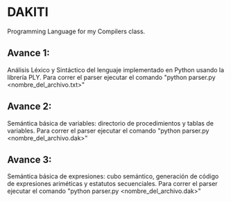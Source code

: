 # DAKITI
Programming Language for my Compilers class.


## Avance 1:
Análisis Léxico y Sintáctico del lenguaje implementado en Python usando la librería PLY. Para correr el parser ejecutar el comando "python parser.py <nombre_del_archivo.txt>"

## Avance 2:
Semántica básica de variables: directorio de procedimientos y tablas de variables. Para correr el parser ejecutar el comando "python parser.py <nombre_del_archivo.dak>"

## Avance 3:
Semántica básica de expresiones: cubo semántico, generación de código de expresiones ariméticas y estatutos secuenciales. Para correr el parser ejecutar el comando "python parser.py <nombre_del_archivo.dak>"
